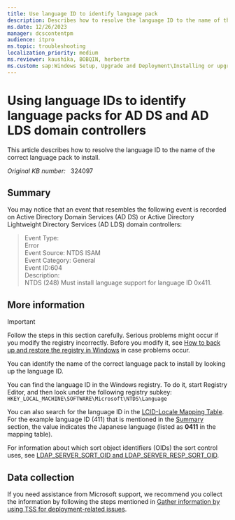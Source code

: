 ```yaml
---
title: Use language ID to identify language pack
description: Describes how to resolve the language ID to the name of the correct language pack to install.
ms.date: 12/26/2023
manager: dcscontentpm
audience: itpro
ms.topic: troubleshooting
localization_priority: medium
ms.reviewer: kaushika, BOBQIN, herbertm
ms.custom: sap:Windows Setup, Upgrade and Deployment\Installing or upgrading Windows, csstroubleshoot
---
```

# Using language IDs to identify language packs for AD DS and AD LDS domain controllers

This article describes how to resolve the language ID to the name of the correct language pack to install.

_Original KB number:_ &nbsp; 324097

## Summary

You may notice that an event that resembles the following event is recorded on Active Directory Domain Services (AD DS) or Active Directory Lightweight Directory Services (AD LDS) domain controllers:

> Event Type:  
Error  
Event Source: NTDS ISAM  
Event Category: General  
Event ID:604  
Description:  
NTDS (248) Must install language support for language ID 0x411.

## More information

> [!IMPORTANT]
> Follow the steps in this section carefully. Serious problems might occur if you modify the registry incorrectly. Before you modify it, see [How to back up and restore the registry in Windows](https://support.microsoft.com/help/322756) in case problems occur.

You can identify the name of the correct language pack to install by looking up the language ID.

You can find the language ID in the Windows registry. To do it, start Registry Editor, and then look under the following registry subkey:  
    `HKEY_LOCAL_MACHINE\SOFTWARE\Microsoft\NTDS\Language`

You can also search for the language ID in the [LCID-Locale Mapping Table](/openspecs/windows_protocols/ms-adts/a29e5c28-9fb9-4c49-8e43-4b9b8e733a05). For the example language ID (411) that is mentioned in the [Summary](#summary) section, the value indicates the Japanese language (listed as **0411** in the mapping table).

For information about which sort object identifiers (OIDs) the sort control uses, see [LDAP_SERVER_SORT_OID and LDAP_SERVER_RESP_SORT_OID](/openspecs/windows_protocols/ms-adts/6b7b93f1-7c1a-45c2-9544-c067b94bba20).

## Data collection

If you need assistance from Microsoft support, we recommend you collect the information by following the steps mentioned in [Gather information by using TSS for deployment-related issues](../../windows-client/windows-troubleshooters/gather-information-using-tss-deployment.md).
